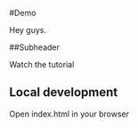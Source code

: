 #Demo

Hey guys.

##Subheader

Watch the tutorial

## Local development

Open index.html in your browser
